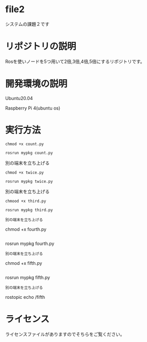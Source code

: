 # file2
システムの課題２です
# リポジトリの説明
Rosを使いノードを5つ用いて2倍,3倍,4倍,5倍にするリポジトリです。
# 開発環境の説明
Ubuntu20.04

Raspberry Pi 4(ubuntu os)
# 実行方法
```
chmod +x count.py
```
```
rosrun mypkg count.py
```
別の端末を立ち上げる

```
chmod +x twice.py
```
```
rosrun mypkg twice.py
```
別の端末を立ち上げる
```
chmood +x third.py
```
```
rosrun mypkg third.py
```
```
別の端末を立ち上げる
```
chmod +x fourth.py
```
```
rosrun mypkg fourth.py
```
別の端末を立ち上げる
```
chmod +x fifth.py
```
```
rosrun mypkg fifth.py
```
別の端末を立ち上げる
```
rostopic echo /fifth

# ライセンス
ライセンスファイルがありますのでそちらをご覧ください。





